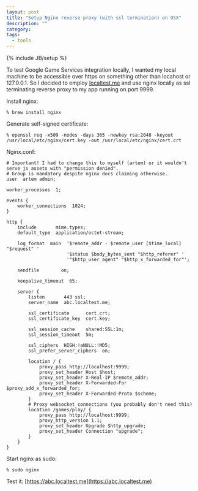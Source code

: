 ```yaml
---
layout: post
title: "Setup Nginx reverse proxy (with ssl termination) on OSX"
description: ""
category: 
tags:
  - tools
---
```

{% include JB/setup %}

To test Google Game Services integration locally, I wanted my local machine to be accessible over https on something other than locahost or 127.0.0.1. So I decided to employ [localtest.me](http://readme.localtest.me/) and use nginx locally as ssl terminating reverse proxy to my app running on port 9999.

Install nginx:

    % brew install nginx

Generate self-signed certificate:

    % openssl req -x509 -nodes -days 365 -newkey rsa:2048 -keyout /usr/local/etc/nginx/cert.key -out /usr/local/etc/nginx/cert.crt

Nginx.conf:

    # Important! I had to change this to myself (artem) or it wouldn't serve js assets with "permission denied".
    # Group is mandatory despite nginx docs claiming otherwise.
    user  artem admin;
    
    worker_processes  1;
    
    events {
        worker_connections  1024;
    }
    
    http {
        include       mime.types;
        default_type  application/octet-stream;
    
        log_format  main  '$remote_addr - $remote_user [$time_local] "$request" '
                          '$status $body_bytes_sent "$http_referer" '
                          '"$http_user_agent" "$http_x_forwarded_for"';
    
        sendfile        on;
    
        keepalive_timeout  65;
    
        server {
            listen       443 ssl;
            server_name  abc.localtest.me;
    
            ssl_certificate      cert.crt;
            ssl_certificate_key  cert.key;
    
            ssl_session_cache    shared:SSL:1m;
            ssl_session_timeout  5m;
    
            ssl_ciphers  HIGH:!aNULL:!MD5;
            ssl_prefer_server_ciphers  on;
    
            location / {
                proxy_pass http://localhost:9999;
                proxy_set_header Host $host;
                proxy_set_header X-Real-IP $remote_addr;
                proxy_set_header X-Forwarded-For $proxy_add_x_forwarded_for;
                proxy_set_header X-Forwarded-Proto $scheme;
            }
            # Proxy websocket connections (you probably don't need this)
            location /games/play/ {
                proxy_pass http://localhost:9999;
                proxy_http_version 1.1;
                proxy_set_header Upgrade $http_upgrade;
                proxy_set_header Connection "upgrade";
            }
        }
    }

Start nginx as sudo:

    % sudo nginx

Test it: [https://abc.localtest.me](https://abc.localtest.me)
